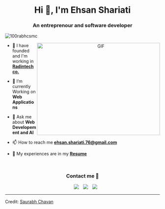 <h1 align="center">Hi 👋, I'm Ehsan Shariati</h1>
<h3 align="center">An entreprenour and software developer</h3>

<p align="left"> <img src="https://komarev.com/ghpvc/?username=ehsansh97&label=Profile%20views&color=0e75b6&style=flat" alt="100rabhcsmc" /> </p>

<a target="_blank" align="center">
  <img align="right" top="500" height="300" width="400" alt="GIF" src="https://media.giphy.com/media/SWoSkN6DxTszqIKEqv/giphy.gif">
</a>

- 🔭 I have founded and I'm working in <a href="https://radintechco.ir/" target="blank">**Radintech co.**</a>

- 🌱 I’m currently Working on **Web Applications**

- 💬 Ask me about **Web Developement and AI**

- 📫 How to reach me **ehsan.shariati.76@gmail.com**

- 📄 My experiences are in my <a href="https://github.com/ehsansh97/ehsansh97/blob/main/CVEhsanShariatiEN.pdf" target="_blank">**Resume**</a>
<br/>
<h3 align="center" >Contact me 🤝</h3>

<p align="center">

 <div align="center"  class="icons-social" style="margin-left: 10px;">
        <a style="margin-left: 10px;"  target="_blank" href="https://www.linkedin.com/in/ehsan-shariati/">
			<img src="https://img.icons8.com/doodle/40/000000/linkedin--v2.png"></a>
        <a style="margin-left: 10px;" target="_blank" href="https://github.com/ehsansh97">
		<img src="https://img.icons8.com/doodle/40/000000/github--v1.png"></a>
        <a style="margin-left: 10px;" target="_blank" href="https://instagram.com/ehsan_sh97">
			<img src="https://img.icons8.com/doodle/40/000000/instagram-new--v2.png"></a>
      </div>

</p>

---

Credit: [Saurabh Chavan](https://github.com/100rabhcsmc)
